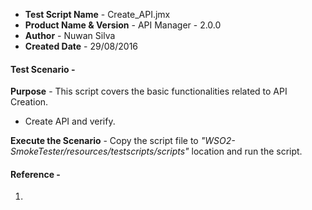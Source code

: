 
- **Test Script Name** - Create_API.jmx
- **Product Name & Version** - API Manager - 2.0.0
- **Author** - Nuwan Silva
- **Created Date** - 29/08/2016

#### **Test Scenario** -
 **Purpose** - This script covers the basic functionalities related to API Creation.
- Create API and verify.

 **Execute the Scenario** -  Copy the script file to _"WSO2-SmokeTester/resources/testscripts/scripts"_ location and run the script.


#### **Reference** -
1) 
